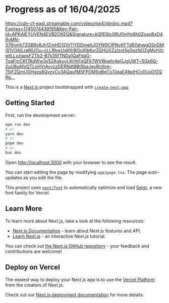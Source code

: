 # Progress as of 16/04/2025


https://cdn-cf-east.streamable.com/video/mp4/xbrdxc.mp4?Expires=1745074439195&Key-Pair-Id=APKAIEYUVEN4EVB2OKEQ&Signature=kl2fE6Ic0RUl1mYp8h0ZosoBxD49yMN-376nmh7ZGB9v8Jh1ZmHD120rTlYDDpwltJOYN5lClPNyKFTd97ahwgOSnDMiS1VOAILraWUOu~cLLRhwUxKKtBOoXlb6xrZQHUXZzlzvtSg5ezNOZgMvhVcqitLLxzlaqsFZTb2-B7s35fTNDa1QaFdaG-ToaFrcCKf7AdWw3x52AgkuyLKHhFqQFk7WV6kwhr4eGJgUWT~5Gk6Q-2uU8sAfoQTLoHVrAvvzzDERNdI9Bt5baJevRcthre-75jFZQmUGHgzs8QyzxCv3AQqufM5FPDMSgBeCs7JqaE48elHCc0UxDfZQRg__


This is a [Next.js](https://nextjs.org) project bootstrapped with [`create-next-app`](https://nextjs.org/docs/app/api-reference/cli/create-next-app).

## Getting Started

First, run the development server:

```bash
npm run dev
# or
yarn dev
# or
pnpm dev
# or
bun dev
```

Open [http://localhost:3000](http://localhost:3000) with your browser to see the result.

You can start editing the page by modifying `app/page.tsx`. The page auto-updates as you edit the file.

This project uses [`next/font`](https://nextjs.org/docs/app/building-your-application/optimizing/fonts) to automatically optimize and load [Geist](https://vercel.com/font), a new font family for Vercel.

## Learn More

To learn more about Next.js, take a look at the following resources:

- [Next.js Documentation](https://nextjs.org/docs) - learn about Next.js features and API.
- [Learn Next.js](https://nextjs.org/learn) - an interactive Next.js tutorial.

You can check out [the Next.js GitHub repository](https://github.com/vercel/next.js) - your feedback and contributions are welcome!

## Deploy on Vercel

The easiest way to deploy your Next.js app is to use the [Vercel Platform](https://vercel.com/new?utm_medium=default-template&filter=next.js&utm_source=create-next-app&utm_campaign=create-next-app-readme) from the creators of Next.js.

Check out our [Next.js deployment documentation](https://nextjs.org/docs/app/building-your-application/deploying) for more details.
